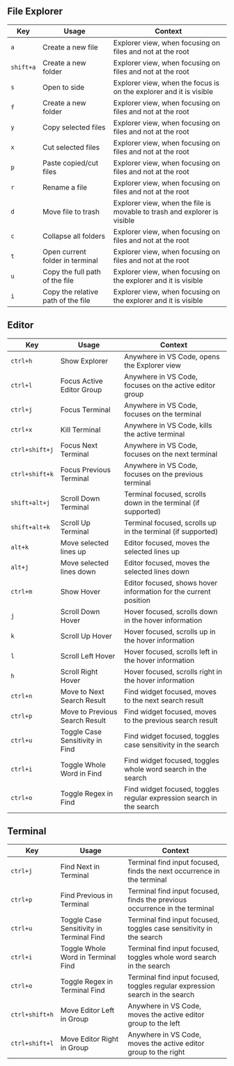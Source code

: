 ## File Explorer

| Key       | Usage                              | Context                                                                  |
| --------- | ---------------------------------- | ------------------------------------------------------------------------ |
| `a`       | Create a new file                  | Explorer view, when focusing on files and not at the root                |
| `shift+a` | Create a new folder                | Explorer view, when focusing on files and not at the root                |
| `s`       | Open to side                       | Explorer view, when the focus is on the explorer and it is visible       |
| `f`       | Create a new folder                | Explorer view, when focusing on files and not at the root                |
| `y`       | Copy selected files                | Explorer view, when focusing on files and not at the root                |
| `x`       | Cut selected files                 | Explorer view, when focusing on files and not at the root                |
| `p`       | Paste copied/cut files             | Explorer view, when focusing on files and not at the root                |
| `r`       | Rename a file                      | Explorer view, when focusing on files and not at the root                |
| `d`       | Move file to trash                 | Explorer view, when the file is movable to trash and explorer is visible |
| `c`       | Collapse all folders               | Explorer view, when focusing on files and not at the root                |
| `t`       | Open current folder in terminal    | Explorer view, when focusing on files and not at the root                |
| `u`       | Copy the full path of the file     | Explorer view, when focusing on the explorer and it is visible           |
| `i`       | Copy the relative path of the file | Explorer view, when focusing on the explorer and it is visible           |

## Editor

| Key            | Usage                           | Context                                                              |
| -------------- | ------------------------------- | -------------------------------------------------------------------- |
| `ctrl+h`       | Show Explorer                   | Anywhere in VS Code, opens the Explorer view                         |
| `ctrl+l`       | Focus Active Editor Group       | Anywhere in VS Code, focuses on the active editor group              |
| `ctrl+j`       | Focus Terminal                  | Anywhere in VS Code, focuses on the terminal                         |
| `ctrl+x`       | Kill Terminal                   | Anywhere in VS Code, kills the active terminal                       |
| `ctrl+shift+j` | Focus Next Terminal             | Anywhere in VS Code, focuses on the next terminal                    |
| `ctrl+shift+k` | Focus Previous Terminal         | Anywhere in VS Code, focuses on the previous terminal                |
| `shift+alt+j`  | Scroll Down Terminal            | Terminal focused, scrolls down in the terminal (if supported)        |
| `shift+alt+k`  | Scroll Up Terminal              | Terminal focused, scrolls up in the terminal (if supported)          |
| `alt+k`        | Move selected lines up          | Editor focused, moves the selected lines up                          |
| `alt+j`        | Move selected lines down        | Editor focused, moves the selected lines down                        |
| `ctrl+m`       | Show Hover                      | Editor focused, shows hover information for the current position     |
| `j`            | Scroll Down Hover               | Hover focused, scrolls down in the hover information                 |
| `k`            | Scroll Up Hover                 | Hover focused, scrolls up in the hover information                   |
| `l`            | Scroll Left Hover               | Hover focused, scrolls left in the hover information                 |
| `h`            | Scroll Right Hover              | Hover focused, scrolls right in the hover information                |
| `ctrl+n`       | Move to Next Search Result      | Find widget focused, moves to the next search result                 |
| `ctrl+p`       | Move to Previous Search Result  | Find widget focused, moves to the previous search result             |
| `ctrl+u`       | Toggle Case Sensitivity in Find | Find widget focused, toggles case sensitivity in the search          |
| `ctrl+i`       | Toggle Whole Word in Find       | Find widget focused, toggles whole word search in the search         |
| `ctrl+o`       | Toggle Regex in Find            | Find widget focused, toggles regular expression search in the search |

## Terminal

| Key            | Usage                                    | Context                                                                      |
| -------------- | ---------------------------------------- | ---------------------------------------------------------------------------- |
| `ctrl+j`       | Find Next in Terminal                    | Terminal find input focused, finds the next occurrence in the terminal       |
| `ctrl+p`       | Find Previous in Terminal                | Terminal find input focused, finds the previous occurrence in the terminal   |
| `ctrl+u`       | Toggle Case Sensitivity in Terminal Find | Terminal find input focused, toggles case sensitivity in the search          |
| `ctrl+i`       | Toggle Whole Word in Terminal Find       | Terminal find input focused, toggles whole word search in the search         |
| `ctrl+o`       | Toggle Regex in Terminal Find            | Terminal find input focused, toggles regular expression search in the search |
| `ctrl+shift+h` | Move Editor Left in Group                | Anywhere in VS Code, moves the active editor group to the left               |
| `ctrl+shift+l` | Move Editor Right in Group               | Anywhere in VS Code, moves the active editor group to the right              |

